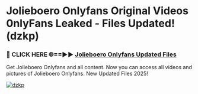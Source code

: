 # Jolieboero Onlyfans Original Videos 0nlyFans Leaked - Files Updated! (dzkp)

<h3>🔴 CLICK HERE 🌐==►► <a href="https://tinyurl.com/ehrbuxhb" rel="nofollow">Jolieboero Onlyfans Updated Files</a></h3>

Get Jolieboero Onlyfans and all content. Now you can access all videos and pictures of Jolieboero Onlyfans. New Updated Files 2025!

[![dzkp](https://i.imgur.com/lVYEuWS.gif)](https://tinyurl.com/ehrbuxhb)
